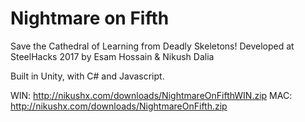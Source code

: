 # Nightmare on Fifth

Save the Cathedral of Learning from Deadly Skeletons!
Developed at SteelHacks 2017 by Esam Hossain & Nikush Dalia

Built in Unity, with C# and Javascript.

WIN: http://nikushx.com/downloads/NightmareOnFifthWIN.zip
MAC: http://nikushx.com/downloads/NightmareOnFifth.zip
